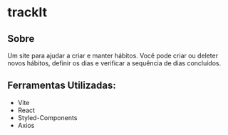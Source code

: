 # trackIt

## Sobre
Um site para ajudar a criar e manter hábitos. Você pode criar ou deleter novos hábitos, definir os dias e verificar a sequência de dias concluídos.

## Ferramentas Utilizadas:
- Vite
- React
- Styled-Components
- Axios
